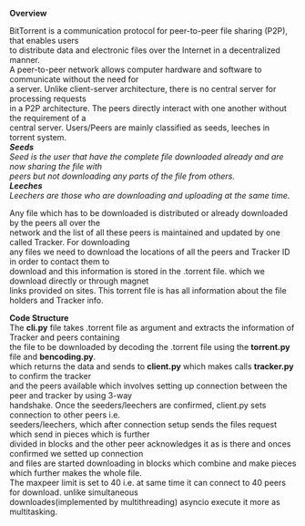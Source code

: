 **Overview**

BitTorrent is a communication protocol for peer-to-peer file sharing (P2P), that enables users  
to distribute data and electronic files over the Internet in a decentralized manner.  
A peer-to-peer network allows computer hardware and software to communicate without the need for  
a server. Unlike client-server architecture, there is no central server for processing requests  
in a P2P architecture. The peers directly interact with one another without the requirement of a  
central server. Users/Peers are mainly classified as seeds, leeches in torrent system.  
***Seeds***  
*Seed is the user that have the complete file downloaded already and are now sharing the file with  
peers but not downloading any parts of the file from others.*  
***Leeches***  
*Leechers are those who are downloading and uploading at the same time.*  

Any file which has to be downloaded is distributed or already downloaded by the peers all over the  
network and the list of all these peers is maintained and updated by one called Tracker. For downloading  
any files we need to download the locations of all the peers and Tracker ID in order to contact them to  
download and this information is stored in the .torrent file. which we download directly or through magnet  
links provided on sites. This torrent file is has all information about the file holders and Tracker info.

**Code Structure**  
The **cli.py** file takes .torrent file as argument and extracts the information of Tracker and peers containing  
the file to be downloaded by decoding the .torrent file using the **torrent.py** file and **bencoding.py**.  
which returns the data and sends to **client.py** which makes calls **tracker.py** to confirm the tracker  
and the peers available which involves setting up connection between the peer and tracker by using 3-way  
handshake. Once the seeders/leechers are confirmed, client.py sets connection to other peers i.e.  
seeders/leechers, which after connection setup sends the files request which send in pieces which is further  
divided in blocks and the other peer acknowledges it as is there and onces confirmed we setted up connection  
and files are started downloading in blocks which combine and make pieces which further makes the whole file.  
The maxpeer limit is set to 40 i.e. at same time it can connect to 40 peers for download. unlike simultaneous  
downloades(implemented by multithreading) asyncio execute it more as multitasking.

